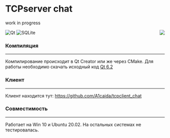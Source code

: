 # TCPserver chat

work in progress

<img src="https://c.tenor.com/izUQQggwK44AAAAC/makise-kurisu.gif" align="right" />

![Qt](https://img.shields.io/badge/Qt-%23217346.svg?style=for-the-badge&logo=Qt&logoColor=white)
![SQLite](https://img.shields.io/badge/sqlite-%2307405e.svg?style=for-the-badge&logo=sqlite&logoColor=white)

### Компиляция 
____

Компилирование происходит в Qt Creator или же через CMake. Для работы необходимо скачать исходный код <a href="https://www.qt.io/download-open-source?hsCtaTracking=9f6a2170-a938-42df-a8e2-a9f0b1d6cdce%7C6cb0de4f-9bb5-4778-ab02-bfb62735f3e5">Qt 6.2</a>


### Клиент 
----

Клиент находится тут: https://github.com/A1caida/tcpclient_chat


### Совместимость
____

Работает на Win 10 и Ubuntu 20.02. На остальных системах не тестировалась.
